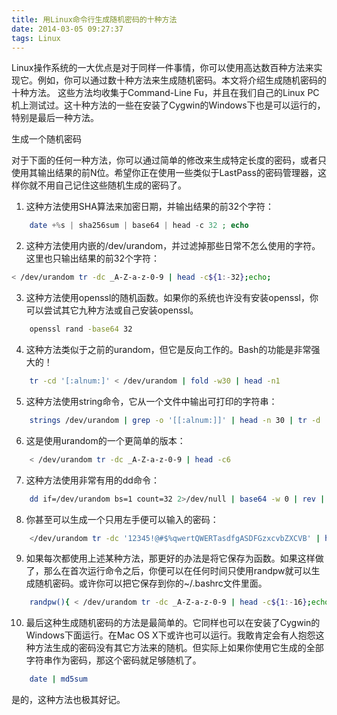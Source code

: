 ```yaml
---
title: 用Linux命令行生成随机密码的十种方法
date: 2014-03-05 09:27:37
tags: Linux
---
```

Linux操作系统的一大优点是对于同样一件事情，你可以使用高达数百种方法来实现它。例如，你可以通过数十种方法来生成随机密码。本文将介绍生成随机密码的十种方法。 这些方法均收集于Command-Line Fu，并且在我们自己的Linux PC机上测试过。这十种方法的一些在安装了Cygwin的Windows下也是可以运行的，特别是最后一种方法。

生成一个随机密码

对于下面的任何一种方法，你可以通过简单的修改来生成特定长度的密码，或者只使用其输出结果的前N位。希望你正在使用一些类似于LastPass的密码管理器，这样你就不用自己记住这些随机生成的密码了。

1. 这种方法使用SHA算法来加密日期，并输出结果的前32个字符：
```php
    date +%s | sha256sum | base64 | head -c 32 ; echo
```
        
2. 这种方法使用内嵌的/dev/urandom，并过滤掉那些日常不怎么使用的字符。这里也只输出结果的前32个字符：
```bash
< /dev/urandom tr -dc _A-Z-a-z-0-9 | head -c${1:-32};echo; 
```

3. 这种方法使用openssl的随机函数。如果你的系统也许没有安装openssl，你可以尝试其它九种方法或自己安装openssl。
```bash
    openssl rand -base64 32 
```

4. 这种方法类似于之前的urandom，但它是反向工作的。Bash的功能是非常强大的！
```bash
    tr -cd '[:alnum:]' < /dev/urandom | fold -w30 | head -n1 
```

5. 这种方法使用string命令，它从一个文件中输出可打印的字符串：
```bash
    strings /dev/urandom | grep -o '[[:alnum:]]' | head -n 30 | tr -d '\n'; echo 
```

6. 这是使用urandom的一个更简单的版本：
```bash
    < /dev/urandom tr -dc _A-Z-a-z-0-9 | head -c6 
```

7. 这种方法使用非常有用的dd命令：
```bash
    dd if=/dev/urandom bs=1 count=32 2>/dev/null | base64 -w 0 | rev | cut -b 2- | rev 
```

8. 你甚至可以生成一个只用左手便可以输入的密码：
```bash
    </dev/urandom tr -dc '12345!@#$%qwertQWERTasdfgASDFGzxcvbZXCVB' | head -c8; echo "" 
```

9. 如果每次都使用上述某种方法，那更好的办法是将它保存为函数。如果这样做了，那么在首次运行命令之后，你便可以在任何时间只使用randpw就可以生成随机密码。或许你可以把它保存到你的~/.bashrc文件里面。
```bash
    randpw(){ < /dev/urandom tr -dc _A-Z-a-z-0-9 | head -c${1:-16};echo;} 
```

10. 最后这种生成随机密码的方法是最简单的。它同样也可以在安装了Cygwin的Windows下面运行。在Mac OS X下或许也可以运行。我敢肯定会有人抱怨这种方法生成的密码没有其它方法来的随机。但实际上如果你使用它生成的全部字符串作为密码，那这个密码就足够随机了。
```bash
    date | md5sum 
```

是的，这种方法也极其好记。